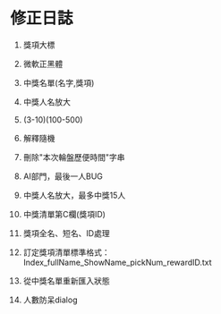 # 修正日誌

1. 獎項大標
2. 微軟正黑體
3. 中獎名單(名字,獎項)
4. 中獎人名放大
5. (3-10)(100-500)
6. 解釋隨機

7. 刪除"本次輪盤歷便時間"字串
8. AI部門，最後一人BUG
9. 中獎人名放大，最多中獎15人
10. 中獎清單第C欄(獎項ID)
11. 獎項全名、短名、ID處理
12. 訂定獎項清單標準格式：Index_fullName_ShowName_pickNum_rewardID.txt
13. 從中獎名單重新匯入狀態
14. 人數防呆dialog
